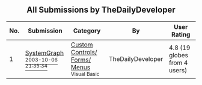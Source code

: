 ﻿<div align="center">

## All Submissions by TheDailyDeveloper

</div>

No.  | Submission | Category | By   | User Rating
---- | ---------- | -------- | ---- | -----------
1 | [SystemGraph<br /><sup>2003-10-06 21:35:34</sup>](https://github.com/Planet-Source-Code/thedailydeveloper-systemgraph__1-63914) | [Custom Controls/ Forms/  Menus<br /><sup>Visual Basic</sup>](../ByCategory/custom-controls-forms-menus__1-4.md) | TheDailyDeveloper | 4.8 (19 globes from 4 users)

